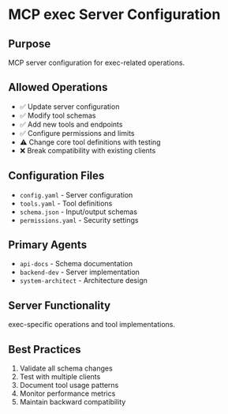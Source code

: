 # MCP exec Server Configuration

## Purpose
MCP server configuration for exec-related operations.

## Allowed Operations
- ✅ Update server configuration
- ✅ Modify tool schemas
- ✅ Add new tools and endpoints
- ✅ Configure permissions and limits
- ⚠️ Change core tool definitions with testing
- ❌ Break compatibility with existing clients

## Configuration Files
- `config.yaml` - Server configuration
- `tools.yaml` - Tool definitions  
- `schema.json` - Input/output schemas
- `permissions.yaml` - Security settings

## Primary Agents
- `api-docs` - Schema documentation
- `backend-dev` - Server implementation
- `system-architect` - Architecture design

## Server Functionality
exec-specific operations and tool implementations.

## Best Practices
1. Validate all schema changes
2. Test with multiple clients
3. Document tool usage patterns
4. Monitor performance metrics
5. Maintain backward compatibility

